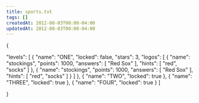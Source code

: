 ```yaml
---
title: sports.txt
tags: []
createdAt: 2012-08-03T00:00-04:00
updatedAt: 2012-08-03T00:00-04:00
---
```


{

  "levels": [
    {
      "name": "ONE",
      "locked": false,
      "stars": 3,
      "logos": [
        {
          "name": "stockings",
          "points": 1000,
          "answers": [
            "Red Sox"
          ],
          "hints": [
            "red",
            "socks"
          ]
        },
        {
          "name": "stockings",
          "points": 1000,
          "answers": [
            "Red Sox"
          ],
          "hints": [
            "red",
            "socks"
          ]
        }
      ]
    },
    {
      "name": "TWO",
      "locked": true
    },
    {
      "name": "THREE",
      "locked": true
    },
    {
      "name": "FOUR",
      "locked": true
    }
  ]

}

